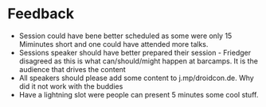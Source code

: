 # Feedback

* Session could have bene better scheduled as some were only 15 Miminutes short and one could have attended more talks.
* Sessions speaker should have better prepared their session - Friedger disagreed as this is what can/should/might happen at barcamps. It is the audience that drives the content
* All speakers should please add some content to j.mp/droidcon.de. Why did it not work with the buddies
* Have a lightning slot were people can present 5 minutes some cool stuff.
